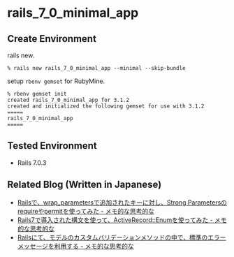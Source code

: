 # rails_7_0_minimal_app

## Create Environment

rails new.

```
% rails new rails_7_0_minimal_app --minimal --skip-bundle
```

setup `rbenv gemset` for RubyMine.

```
% rbenv gemset init
created rails_7_0_minimal_app for 3.1.2
created and initialized the following gemset for use with 3.1.2
=====
rails_7_0_minimal_app
=====
```

## Tested Environment

- Rails 7.0.3


## Related Blog (Written in Japanese)

- [Railsで、wrap_parametersで追加されたキーに対し、Strong Parametersのrequireやpermitを使ってみた - メモ的な思考的な](https://thinkami.hatenablog.com/entry/2022/05/24/234536)
- [Rails7で導入された構文を使って、ActiveRecord::Enumを使ってみた - メモ的な思考的な](https://thinkami.hatenablog.com/entry/2022/06/17/000042)
- [Railsにて、モデルのカスタムバリデーションメソッドの中で、標準のエラーメッセージを利用する - メモ的な思考的な](https://thinkami.hatenablog.com/entry/2023/01/12/213848)